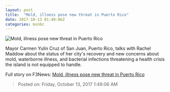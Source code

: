 ```yaml
---
layout: post
title:  "Mold, illness pose new threat in Puerto Rico"
date: 2017-10-13 01:49:06Z
categories: msnbc
---
```


![Mold, illness pose new threat in Puerto Rico](http://media1.s-nbcnews.com/j/MSNBC/Components/Video/201710/2017-10-13T01-50-25-233Z--1280x720.video_1067x600.jpg)

Mayor Carmen Yulín Cruz of San Juan, Puerto Rico, talks with Rachel Maddow about the status of her city's recovery and new concerns about mold, waterborne illness, and bacterial infections threatening a health crisis the island is not equipped to handle.


Full story on F3News: [Mold, illness pose new threat in Puerto Rico](http://www.f3nws.com/n/VYQscH)

> Posted on: Friday, October 13, 2017 1:49:06 AM
